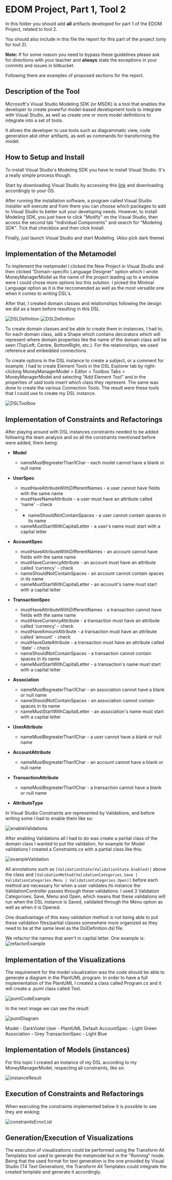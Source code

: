 # EDOM Project, Part 1, Tool 2

In this folder you should add **all** artifacts developed for part 1 of the EDOM Project, related to tool 2.

You should also include in this file the report for this part of the project (only for tool 2).

**Note:** If for some reason you need to bypass these guidelines please ask for directions with your teacher and **always** state the exceptions in your commits and issues in bitbucket.

Following there are examples of proposed sections for the report.

## Description of the Tool

Microsoft's Visual Studio Modeling SDK (or MSDK) is a tool that enables the developer to create powerful model-based development tools to integrate with Visual Studio, as well as create one or more model definitions to integrate into a set of tools.

It allows the developer to use tools such as diagrammatic view, code generation abd other artifacts, as well as commands for transforming the model.

## How to Setup and Install

To install Visual Studio's Modeling SDK you have to install Visual Studio. It's a really simple process though.

Start by downloading Visual Studio by accessing this [link](https://visualstudio.microsoft.com/downloads/) and downloading accordingly to your OS.

After running the installation software, a program called Visual Studio installer will execute and from there you can choose which packages to add to Visual Studio to better suit your developing needs. However, to install Modeling SDK, you just have to click "Modify" on the Visual Studio, then access the second tab "Individual Components" and search for "Modeling SDK". Tick that checkbox and then click Install. 

Finally, just launch Visual Studio and start Modeling. (Also pick dark theme)

## Implementation of the Metamodel

To implement the metamodel I clicked the New Project in Visual Studio and then clicked "Domain-specific Language Designer" option which I wrote MoneyManagerModel as the name of the project leading up to a window were I could chose more options too this solution.
I picked the Minimal Language option as it is the reccomended as well as the most versatile one when it comes to writing DSL's.

After that, I created domain classes and relationships following the design we did as a team before resulting in this DSL

![DSLDefinition](../../diagrams/tool2-ms/dslDefinition_1.PNG)
![DSLDefinition](../../diagrams/tool2-ms/dslDefinition_2.PNG)

To create domain classes and be able to create them in instances, I had to, for each domain class, add a Shape which contains decorators which will represent where domain properties like the name of the domain class will be seen (TopLeft, Centre, BottomRight, etc.). For the relationships, we used reference and embedded connections.

To create options in the DSL instance to create a subject, or a comment for example, I had to create Element Tools in the DSL Explorer tab by right-clicking MoneyManagerModel > Editor > Toolbox Tabs > MoneyManagerModel and selecting "Add Element Tool" and in the properties of said tools insert which class they represent. The same was done to create the various Connection Tools. The result were these tools that I could use to create my DSL instance.

![DSLToolbox](../../diagrams/tool2-ms/dslToolbox.PNG)


## Implementation of Constraints and Refactorings

After playing around with DSL instances constraints needed to be added following the team analysis and so all the constraints mentioned before were added, them being:

* **Model**
    * nameMustBegreaterThan1Char - each model cannot have a blank or null name 

* **UserSpec**
    * mustHaveAttributeWithDifferentNames - a user cannot have fields with the same name 
    * mustHaveNameAttribute - a user must have an attribute called 'name' - check
    * * nameShouldNotContainSpaces - a user cannot contain spaces in its name
    * nameMustStartWithCapitalLetter - a user's name must start with a capital letter

* **AccountSpec**
    * mustHaveAttributeWithDifferentNames - an account cannot have fields with the same name
    * mustHaveCurrencyAttribute - an account must have an attribute called 'currency' - check
    * nameShouldNotContainSpaces - an account cannot contain spaces in its name
    * nameMustStartWithCapitalLetter - an account's name must start with a capital letter

* **TransactionSpec**
    * mustHaveAttributeWithDifferentNames - a transaction cannot have fields with the same name 
    * mustHaveCurrencyAttribute - a transaction must have an attribute called 'currency' - check
    * mustHaveAmountAttribute - a transaction must have an attribute called 'amount' - check
    * mustHaveDateAttribute - a transaction must have an attribute called 'date' - check
    * nameShouldNotContainSpaces - a transaction cannot contain spaces in its name
    * nameMustStartWithCapitalLetter - a transaction's name must start with a capital letter

* **Association**
    * nameMustBegreaterThan1Char - an association cannot have a blank or null name
    * nameShouldNotContainSpaces - an association cannot contain spaces in its name
    * nameMustStartWithCapitalLetter - an association's name must start with a capital letter

* **UserAttribute**
    * nameMustBegreaterThan1Char - a user cannot have a blank or null name
    
    
* **AccountAttribute**
    * nameMustBegreaterThan1Char - an account cannot have a blank or null name


* **TransactionAttribute**
    * nameMustBegreaterThan1Char - a transaction cannot have a blank or null name


* **AttributeType**

In Visual Studio Constraints are represented by Validations, and before writing some I had to enable them like so:

![enableValidations](../../diagrams/tool2-ms/enableValidations.PNG)

After enabling Validations all I had to do was create a partial class of the domain class I wanted to put the validation, for example for Model validations I created a Constraints.cs with a partial class like this:

![exampleValidation](../../diagrams/tool2-ms/exampleValidation.PNG)

All annotations such as `[ValidationState(ValidationState.Enabled)]` above the class and `[ValidationMethod(ValidationCategories.Save | ValidationCategories.Menu | ValidationCategories.Open)]` before each method are necessary for when a user validates its instance the ValidationController passes through these validations. I used 3 Validation Categorioes: Save, Menu and Open, which means that these validations will run when the DSL instance is Saved, validated through the Menu option as well as when it is Opened.

One disadvantage of this easy validation method is not being able to put these validation files/partial classes somewhere more organized as they need to be at the same level as the DslDefinition.dsl file.

We refactor the names that aren't in capital letter. One example is:
![refactorExample](../../diagrams/tool2-ms/refactorExample.PNG)

## Implementation of the Visualizations

The requirement for the model visualization was the code should be able to generate a diagram in the PlantUML program. In order to have a full implementation of the PlantUML I created a class called Program.cs and it will create a .puml class called Test. 

![pumlCodeExample](../../diagrams/tool2-ms/pumlCodeExample.PNG)

In the next image we can see the result:

![pumlDiagram](../../diagrams/tool2-ms/pumlDiagram.PNG)

Model - DarkViolet
User - PlantUML Default
AccountSpec - Light Green
Association - Grey
TransactionSpec - Light Blue

## Implementation of Models (instances)

For this topic I created an instance of my DSL according to my MoneyManagerModel, respecting all constraints, like so:

![instanceResult](../../diagrams/tool2-ms/instanceResult.PNG)

## Execution of Constraints and Refactorings

When executing the constraints implemented below it is possible to see they are woking:

![constraintsErrorList](../../diagrams/tool2-ms/constraintsErrorList.PNG)

## Generation/Execution of Visualizations

The execution of visualizations could be performed using the Transform All Templates tool used to generate the metamodel but in the "Running" mode. Being that the used format for text generation is the one provided by Visual Studio (T4 Text Generation), the Transform All Templates could integrate the created template and generate it accordingly. 


